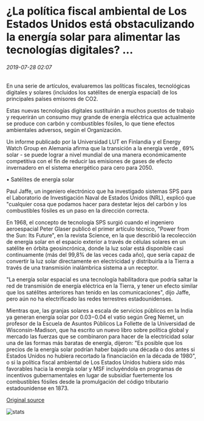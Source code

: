 # ¿La política fiscal ambiental de Los Estados Unidos está obstaculizando la energía solar para alimentar las tecnologías digitales? ...

###### 2019-07-28 02:07

En una serie de artículos, evaluaremos las políticas fiscales, tecnológicas digitales y solares (incluidos los satélites de energía espacial) de los principales países emisores de CO2.

Estas nuevas tecnologías digitales sustituirán a muchos puestos de trabajo y requerirán un consumo muy grande de energía eléctrica que actualmente se produce con carbón y combustibles fósiles, lo que tiene efectos ambientales adversos, según el Organización.

Un informe publicado por la Universidad LUT en Finlandia y el Energy Watch Group en Alemania afirma que la transición a la energía verde , 69% solar - se puede lograr a nivel mundial de una manera económicamente competitiva con el fin de reducir las emisiones de gases de efecto invernadero en el sistema energético para cero para 2050.

• Satélites de energía solar

Paul Jaffe, un ingeniero electrónico que ha investigado sistemas SPS para el Laboratorio de Investigación Naval de Estados Unidos (NRL), explicó que "cualquier cosa que podamos hacer para destetar lejos del carbón y los combustibles fósiles es un paso en la dirección correcta.

En 1968, el concepto de tecnología SPS surgió cuando el ingeniero aeroespacial Peter Glaser publicó el primer artículo técnico, "Power from the Sun: Its Future", en la revista Science, en la que describió la recolección de energía solar en el espacio exterior a través de células solares en un satélite en órbita geosincrónica, donde la luz solar está disponible casi continuamente (más del 99,8% de las veces cada año), que sería capaz de convertir la luz solar directamente en electricidad y distribuirla a la Tierra a través de una transmisión inalámbrica sistema a un receptor.

"La energía solar espacial es una tecnología habilitadora que podría saltar la red de transmisión de energía eléctrica en la Tierra, y tener un efecto similar que los satélites anteriores han tenido en las comunicaciones", dijo Jaffe, pero aún no ha electrificado las redes terrestres estadounidenses.

Mientras que, las granjas solares a escala de servicios públicos en la India ya generan energía solar por $0.03-$0.04 el vatio según Greg Nemet, un profesor de la Escuela de Asuntos Públicos La Follette de la Universidad de Wisconsin-Madison, que ha escrito un nuevo libro sobre política global y mercado las fuerzas que se combinaron para hacer de la electricidad solar una de las formas más baratas de energía, dijeron: "Es posible que los precios de la energía solar podrían haber bajado una década o dos antes si Estados Unidos no hubiera recortado la financiación en la década de 1980", o si la política fiscal ambiental de Los Estados Unidos hubiera sido más favorables hacia la energía solar y MSF incluyéndola en programas de incentivos gubernamentales en lugar de subsidiar fuertemente los combustibles fósiles desde la promulgación del código tributario estadounidense en 1873.

[Original source](https://cointelegraph.com/news/is-us-environmental-tax-policy-hindering-solar-power-to-fuel-digital-technologies)

![stats](https://c.statcounter.com/11760860/0/a89fa40b/1/ "stats")